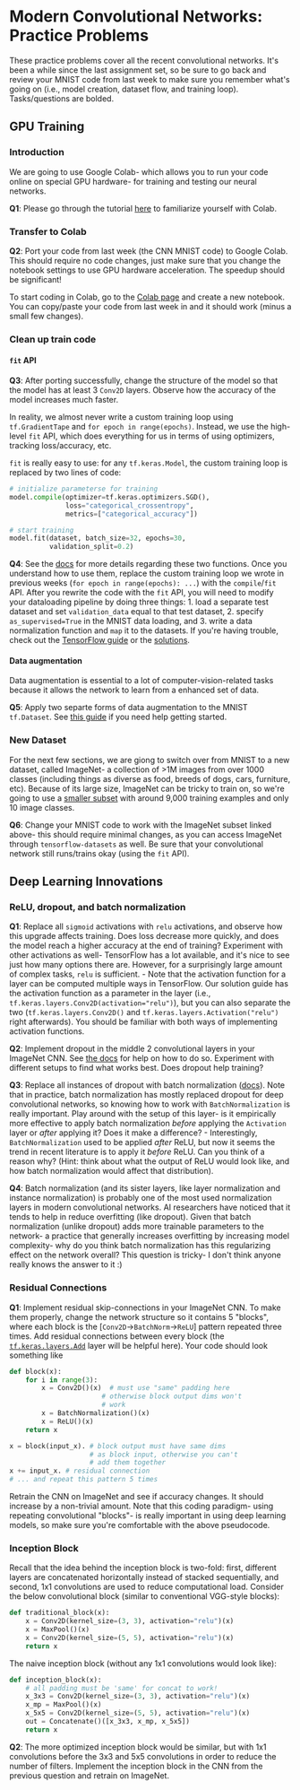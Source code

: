 # Modern Convolutional Networks: Practice Problems

These practice problems cover all the recent convolutional networks. It's been a while since the last assignment set, so be sure to go back and review your MNIST code from last week to make sure you remember what's going on (i.e., model creation, dataset flow, and training loop). Tasks/questions are bolded.

## GPU Training

### Introduction

We are going to use Google Colab- which allows you to run your code online on special GPU hardware- for training and testing our neural networks. 

**Q1**: Please go through the tutorial [here](https://colab.research.google.com/notebooks/intro.ipynb) to familiarize yourself with Colab.

### Transfer to Colab

**Q2**: Port your code from last week (the CNN MNIST code) to Google Colab.  This should require no code changes, just make sure that you change the notebook settings to use GPU hardware acceleration. The speedup should be significant!

To start coding in Colab, go to the [Colab page](colab.research.google.com) and create a new notebook. You can copy/paste your code from last week in and it should work (minus a small few changes).

### Clean up train code

#### `fit` API

**Q3**: After porting successfully, change the structure of the model so that the model has at least 3 `Conv2D` layers. Observe how the accuracy of the model increases much faster.

In reality, we almost never write a custom training loop using `tf.GradientTape` and `for epoch in range(epochs)`. Instead, we use the high-level `fit` API, which does everything for us in terms of using optimizers, tracking loss/accuracy, etc.

`fit` is really easy to use: for any `tf.keras.Model`, the custom training loop is replaced by two lines of code:

```python
# initialize parameterse for training
model.compile(optimizer=tf.keras.optimizers.SGD(), 
              loss="categorical_crossentropy",
              metrics=["categorical_accuracy"])

# start training
model.fit(dataset, batch_size=32, epochs=30,
		  validation_split=0.2)
```

**Q4**: See the [docs](https://keras.io/api/models/model_training_apis/) for more details regarding these two functions. Once you understand how to use them, replace the custom training loop we wrote in previous weeks (`for epoch in range(epochs): ...`) with the `compile`/`fit` API. After you rewrite the code with the `fit` API, you will need to modify your dataloading pipeline by doing three things: 1. load a separate test dataset and set `validation_data` equal to that test dataset, 2. specify `as_supervised=True` in the MNIST data loading, and 3. write a data normalization function and `map` it to the datasets. If you're having trouble, check out the [TensorFlow guide](https://www.tensorflow.org/datasets/keras_example) or the [solutions](https://colab.research.google.com/drive/1yLosCbrm8GO3oRj9xIe6k69gRAEjwGI9?authuser=1).

#### Data augmentation

Data augmentation is essential to a lot of computer-vision-related tasks because it allows the network to learn from a enhanced set of data.

**Q5**: Apply two separte forms of data augmentation to the MNIST `tf.Dataset`. See [this guide](https://www.tensorflow.org/tutorials/images/data_augmentation) if you need help getting started.

### New Dataset

For the next few sections, we are giong to switch over from MNIST to a new dataset, called ImageNet- a collection of >1M images from over 1000 classes (including things as diverse as food, breeds of dogs, cars, furniture, etc). Because of its large size, ImageNet can be tricky to train on, so we're going to use a [smaller subset](https://www.tensorflow.org/datasets/catalog/imagenette) with around 9,000 training examples and only 10 image classes.

**Q6**: Change your MNIST code to work with the ImageNet subset linked above- this should require minimal changes, as you can access ImageNet through `tensorflow-datasets` as well. Be sure that your convolutional network still runs/trains okay (using the `fit` API).

## Deep Learning Innovations

### ReLU, dropout, and batch normalization

**Q1**: Replace all `sigmoid` activations with `relu` activations, and observe how this upgrade affects training. Does loss decrease more quickly, and does the model reach a higher accuracy at the end of training? Experiment with other activations as well- TensorFlow has a lot available, and it's nice to see just how many options there are. However, for a surprisingly large amount of complex tasks, `relu` is sufficient.
	- Note that the activation function for a layer can be computed multiple ways in TensorFlow. Our solution guide has the activation function as a parameter in the layer (i.e., `tf.keras.layers.Conv2D(activation="relu")`), but you can also separate the two (`tf.keras.layers.Conv2D()` and `tf.keras.layers.Activation("relu")` right afterwards). You should be familiar with both ways of implementing activation functions.

**Q2**: Implement dropout in the middle 2 convolutional layers in your ImageNet CNN. See [the docs](https://keras.io/api/layers/regularization_layers/dropout/) for help on how to do so. Experiment with different setups to find what works best. Does dropout help training?

**Q3**: Replace all instances of dropout with batch normalization ([docs](https://keras.io/api/layers/normalization_layers/batch_normalization/)). Note that in practice, batch normalization has mostly replaced dropout for deep convolutional networks, so knowing how to work with `BatchNormalization` is really important. Play around with the setup of this layer- is it empirically more effective to apply batch normalization *before* applying the `Activation` layer or *after* applying it? Does it make a difference?
	- Interestingly, `BatchNormalization` used to be applied *after* ReLU, but now it seems the trend in recent literature is to apply it *before* ReLU. Can you think of a reason why? (Hint: think about what the output of ReLU would look like, and how batch normalization would affect that distribution).

**Q4**: Batch normalization (and its sister layers, like layer normalization and instance normalization) is probably one of the most used normalization layers in modern convolutional networks. AI researchers have noticed that it tends to help in reduce overfitting (like dropout). Given that batch normalization (unlike dropout) adds more trainable parameters to the network- a practice that generally increases overfitting by increasing model complexity- why do you think batch normalization has this regularizing effect on the network overall? This question is tricky- I don't think anyone really knows the answer to it :)

### Residual Connections

**Q1**: Implement residual skip-connections in your ImageNet CNN. To make them properly, change the network structure so it contains 5 "blocks", where each block is the [`Conv2D`->`BatchNorm`->`ReLU`] pattern repeated three times. Add residual connections between every block (the [`tf.keras.layers.Add`](https://www.tensorflow.org/api_docs/python/tf/keras/layers/Add) layer will be helpful here). Your code should look something like

```python
def block(x):
	for i in range(3):
		x = Conv2D()(x)  # must use "same" padding here
					   # otherwise block output dims won't 
					   # work
		x = BatchNormalization()(x)
		x = ReLU()(x)
	return x

x = block(input_x). # block output must have same dims
					# as block input, otherwise you can't 
					# add them together
x += input_x. # residual connection
# ... and repeat this pattern 5 times
```

Retrain the CNN on ImageNet and see if accuracy changes. It should increase by a non-trivial amount. Note that this coding paradigm- using repeating convolutional "blocks"- is really important in using deep learning models, so make sure you're comfortable with the above pseudocode.

### Inception Block

Recall that the idea behind the inception block is two-fold: first, different layers are concatenated horizontally instead of stacked sequentially, and second, 1x1 convolutions are used to reduce computational load. Consider the below convolutional block (similar to conventional VGG-style blocks):

```python
def traditional_block(x):
	x = Conv2D(kernel_size=(3, 3), activation="relu")(x)
	x = MaxPool()(x)
	x = Conv2D(kernel_size=(5, 5), activation="relu")(x)
	return x
```

The naive inception block (without any 1x1 convolutions would look like):

```python
def inception_block(x):
	# all padding must be 'same' for concat to work!
	x_3x3 = Conv2D(kernel_size=(3, 3), activation="relu")(x)
	x_mp = MaxPool()(x)
	x_5x5 = Conv2D(kernel_size=(5, 5), activation="relu")(x)
	out = Concatenate()([x_3x3, x_mp, x_5x5])
	return x
```

**Q2**: The more optimized inception block would be similar, but with 1x1 convolutions before the 3x3 and 5x5 convolutions in order to reduce the number of filters. Implement the inception block in the CNN from the previous question and retrain on ImageNet.

